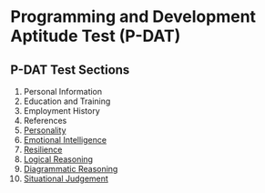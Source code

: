 # Programming and Development Aptitude Test (P-DAT)

## P-DAT Test Sections

1. Personal Information
2. Education and Training
3. Employment History
4. References
5. [Personality](personality_1.md)
6. [Emotional Intelligence](emotional_intelligence_2.md)
7. [Resilience](resilience_3.md)
8. [Logical Reasoning](logical_reasoning_5)
9. [Diagrammatic Reasoning](diagrammatic_reasoning_4.md)
10. [Situational Judgement](situational_judgement_6)
